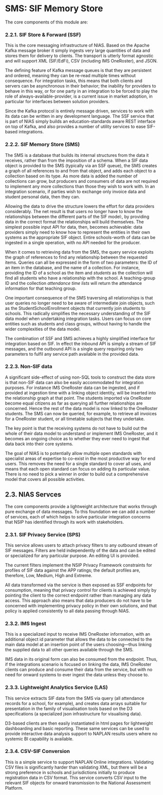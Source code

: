 # SMS: SIF Memory Store

The core components of this module are:

### 2.2.1. SIF Store & Forward (SSF)

This is the core messaging infrastructure of NIAS. Based on the Apache Kafka message broker it simply ingests very large quantities of data and stores them for delivery to clients. The transport is utterly format agnostic and will support XML (SIF/EdFi), CSV (including IMS OneRoster), and JSON.

The defining feature of Kafka message queues is that they are persistent and ordered, meaning they can be re-read multiple times without consequence. For integration tasks, this means that both clients and servers can be asynchronous in their behavior; the inability for providers to behave in this way, or for one party in an integration to be forced to play the role of always-available-provider, is a current issue in market adoption, in particular for interfaces between solution providers.

Since the Kafka protocol is entirely message driven, services to work with its data can be written in any development language.
The SSF service that is part of NIAS simply builds an education-standards aware REST interface on top of Kafka, and also provides a number of utility services to ease SIF-based integrations.

### 2.2.2. SIF Memory Store (SMS)

The SMS is a database that builds its internal structures from the data it receives, rather than from the imposition of a schema.
When a SIF data object is provided to the SMS (typically via an SSF queue), the SMS creates a graph of all references to and from that object, and adds each object to a collection based on its type. As more data is added the number of collections can grow, but producers and consumers of data are not required to implement any more collections than those they wish to work with. In an integration scenario, if parties wish to exchange only invoice data and student personal data, then they can. 

Allowing the data to drive the structure lowers the effort for data providers considerably. The net result is that users no longer have to know the relationships between the different parts of the SIF model:, by providing data in the correct format the relationships will build themselves. The simplest possible input API for data, then, becomes achievable: data providers simply need to know how to represent the entities in their own systems as the appropriate SIF object. Entire schools-worth of data can be ingested in a single operation, with no API needed for the producer.

When it comes to retrieving data from the SMS, the query service exploits the graph of references to find any relationship between the requested items. Queries can all be expressed in the form of two parameters: the ID of an item in the database, and the name of a collection. For instance, providing the ID of a school as the item and *students* as the collection will find all students who have a relationship with the school. A teaching-group ID and the collection *attendance time lists* will return the attendance information for that teaching group.

One important consequence of the SMS traversing all relationships is that user queries no longer need to be aware of intermediate join objects, such as the StudentSchoolEnrollment objects that currently join students to schools. This radically simplifies the necessary understanding of the SIF data model when undertaking integration tasks. Users can focus on core entities such as students and class groups, without having to handle the wider complexities of the data model.

The combination of SSF and SMS achieves a highly simplified interface for integration based on SIF. In effect the inbound API is simply a stream of SIF messages, and the outbound API is a single query requiring only two parameters to fulfil any service path available in the provided data.

### 2.2.3. Non-SIF data

A significant side-effect of using non-SQL tools to construct the data store is that non-SIF data can also be easily accommodated for integration purposes. For instance IMS OneRoster data can be ingested, and if provided at ingestion time with a linking object identity, will be inserted into the relationship graph at that point. The students imported via OneRoster become equal citizens as far as querying all further relationships are concerned. Hence the rest of the data model is now linked to the OneRoster students. The SMS can now be queried, for example, to retrieve all invoices for a OneRoster student, or all timetable subjects that they undertake.

The key point is that the receiving systems do not have to build out the whole of their data model to understand or implement IMS OneRoster, and it becomes an ongoing choice as to whether they ever need to ingest that data back into their core systems.

The goal of NIAS is to potentially allow multiple open standards with specialist areas of expertise to co-exist in the most productive way for end users. This removes the need for a single standard to cover all uses, and means that each open standard can focus on adding its particular value. There is no need to pick a winner in order to build out a comprehensive model that covers all possible activities.

## 2.3. NIAS Servces

The core components provide a lightweight architecture that works through pure exchange of data messages. To this foundation we can add a number of services, each of which helps to solve particular integration concerns that NSIP has identified through its work with stakeholders.

### 2.3.1. SIF Privacy Service (SPS)

This service allows users to attach privacy filters to any outbound stream of SIF messages. Filters are held independently of the data and can be edited or specialized for any particular purpose. An editing UI is provided.

The current filters implement the NSIP Privacy Framework constraints for profiles of SIF data against the APP ratings; the default profiles are, therefore, Low, Medium, High and Extreme.

All data transformed via the service is then exposed as SSF endpoints for consumption, meaning that privacy control for clients is achieved simply by pointing the client to the correct endpoint rather than managing any data access. This approach also means that data producers do not have to be concerned with implementing privacy policy in their own solutions, and that policy is applied consistently to all data passing through NIAS.

### 2.3.2. IMS Ingest 

This is a specialized input to receive IMS OneRoster information, with an additional object id parameter that allows the data to be connected to the main data model at an insertion point of the users choosing—thus linking the supplied data to all other queries available through the SMS.

IMS data in its original form can also be consumed from the endpoint. Thus, if the integrations scenario is focused on linking the data, IMS OneRoster clients can produce and consume their data from the service, but with no need for onward systems to ever ingest the data unless they choose to.

### 2.3.3. Lightweight Analytics Service (LAS)
 
This service extracts SIF data from the SMS via query (all attendance records for a school, for example), and creates data arrays suitable for presentation in the family of visualisation tools based on the D3 specifications (a specialized json infrastructure for visualising data).

D3-based clients are then easily instantiated in html pages for lightweight dashboarding and basic reporting. These same services can be used to provide interactive data analysis support to NAPLAN results users where no systemic BI capability is available.

### 2.3.4. CSV-SIF Conversion

This is a simple service to support NAPLAN Online integrations. Validating CSV files is significantly harder than validating XML, but there will be a strong preference in schools and jurisdictions initially to produce registration data in CSV format. This service converts CSV input to the relevant SIF objects for onward transmission to the National Assessment Platform.
